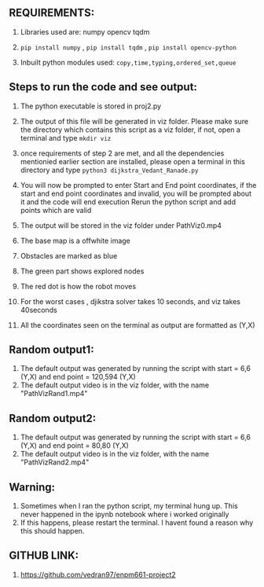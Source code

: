 ## REQUIREMENTS:

1. Libraries used are: numpy opencv tqdm

2. ```pip install numpy``` , ```pip install tqdm``` , ```pip install opencv-python```

3. Inbuilt python modules used: ```copy,time,typing,ordered_set,queue```

## Steps to run the code and see output:

1. The python executable is stored in proj2.py

2. The output of this file will be generated in viz folder. Please make sure the directory which contains this script as a viz folder, if not, open a terminal and
   type ```mkdir viz```
   
3. once requirements of step 2 are met, and all the dependencies mentionied earlier section are installed, please open a terminal in this directory and type
   ```python3 dijkstra_Vedant_Ranade.py```
   
4. You will now be prompted to enter Start and End point coordinates, if the start and end point coordinates and invalid, you will be prompted about it and the code will end execution
   Rerun the python script and add points which are valid
   
5. The output will be stored in the viz folder under PathViz0.mp4

6. The base map is a offwhite image

7. Obstacles are marked as blue

8. The green part shows explored nodes

9. The red dot is how the robot moves

10. For the worst cases , djikstra solver takes 10 seconds, and viz takes 40seconds

11. All the coordinates seen on the terminal as output are formatted as (Y,X)

## Random output1:

1. The default output was generated by running the script with start = 6,6 (Y,X) and end point = 120,594 (Y,X)
2. The default output video is in the viz folder, with the name "PathVizRand1.mp4"

## Random output2:

1. The default output was generated by running the script with start = 6,6 (Y,X) and end point = 80,80 (Y,X)
2. The default output video is in the viz folder, with the name "PathVizRand2.mp4"

## Warning:
1. Sometimes when I ran the python script, my terminal hung up. This never happened in the ipynb notebook where i worked originally
2. If this happens, please restart the terminal. I havent found a reason why this should happen.

## GITHUB LINK:

1. https://github.com/vedran97/enpm661-project2